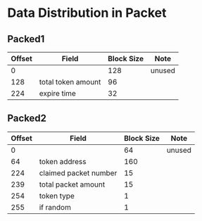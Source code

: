 # Data Distribution in Packet

## Packed1

| Offset | Field              | Block Size | Note   |
| ------ | ------------------ | ---------- | ------ |
| 0      |                    | 128        | unused |
| 128    | total token amount | 96         |        |
| 224    | expire time        | 32         |        |

## Packed2

| Offset | Field                 | Block Size | Note   |
| ------ | --------------------- | ---------- | ------ |
| 0      |                       | 64         | unused |
| 64     | token address         | 160        |        |
| 224    | claimed packet number | 15         |        |
| 239    | total packet amount   | 15         |        |
| 254    | token type            | 1          |        |
| 255    | if random             | 1          |        |
